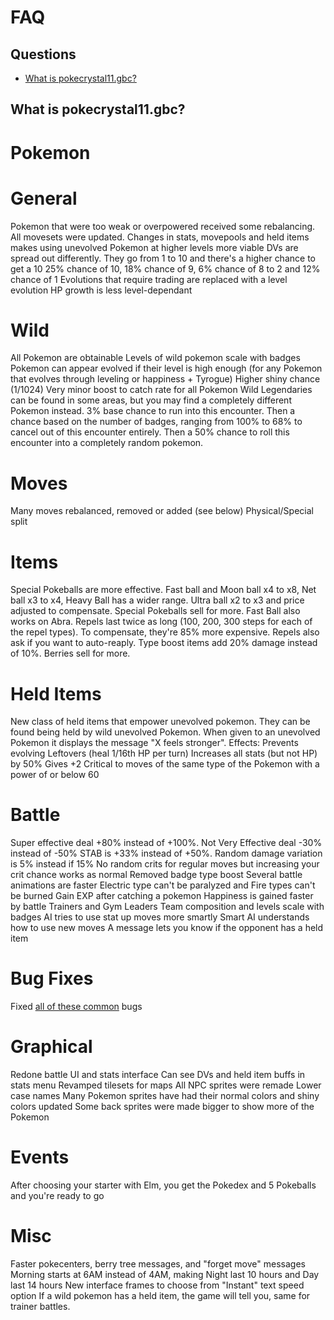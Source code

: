 # FAQ


## Questions

- [What is pokecrystal11.gbc?](#what-is-pokecrystal11gbc)

## What is pokecrystal11.gbc?

# Pokemon
# General
Pokemon that were too weak or overpowered received some rebalancing. All movesets were updated.
Changes in stats, movepools and held items makes using unevolved Pokemon at higher levels more viable
DVs are spread out differently. They go from 1 to 10 and there's a higher chance to get a 10
25% chance of 10, 18% chance of 9, 6% chance of 8 to 2 and 12% chance of 1
Evolutions that require trading are replaced with a level evolution
HP growth is less level-dependant
# Wild
All Pokemon are obtainable
Levels of wild pokemon scale with badges
Pokemon can appear evolved if their level is high enough (for any Pokemon that evolves through leveling or happiness + Tyrogue)
Higher shiny chance (1/1024)
Very minor boost to catch rate for all Pokemon
Wild Legendaries can be found in some areas, but you may find a completely different Pokemon instead.
3% base chance to run into this encounter. 
Then a chance based on the number of badges, ranging from 100% to 68% to cancel out of this encounter entirely.
Then a 50% chance to roll this encounter into a completely random pokemon.
# Moves
Many moves rebalanced, removed or added (see below)
Physical/Special split
# Items
Special Pokeballs are more effective. Fast ball and Moon ball x4 to x8, Net ball x3 to x4, Heavy Ball has a wider range. Ultra ball x2 to x3 and price adjusted to compensate.
Special Pokeballs sell for more.
Fast Ball also works on Abra.
Repels last twice as long (100, 200, 300 steps for each of the repel types). To compensate, they're 85% more expensive. Repels also ask if you want to auto-reaply.
Type boost items add 20% damage instead of 10%.
Berries sell for more.
# Held Items
New class of held items that empower unevolved pokemon. They can be found being held by wild unevolved Pokemon. When given to an unevolved Pokemon it displays the message "X feels stronger".
  Effects:
  Prevents evolving
  Leftovers (heal 1/16th HP per turn)
  Increases all stats (but not HP) by 50%
  Gives +2 Critical to moves of the same type of the Pokemon with a power of or below 60
# Battle
Super effective deal +80% instead of +100%. Not Very Effective deal -30% instead of -50%
STAB is +33% instead of +50%. Random damage variation is 5% instead if 15%
No random crits for regular moves but increasing your crit chance works as normal
Removed badge type boost
Several battle animations are faster
Electric type can't be paralyzed and Fire types can't be burned
Gain EXP after catching a pokemon
Happiness is gained faster by battle
Trainers and Gym Leaders
Team composition and levels scale with badges
AI tries to use stat up moves more smartly
Smart AI understands how to use new moves
A message lets you know if the opponent has a held item
# Bug Fixes
Fixed [all of these common](https://github.com/pret/pokecrystal/blob/master/docs/bugs_and_glitches.md) bugs
# Graphical
Redone battle UI and stats interface
Can see DVs and held item buffs in stats menu
Revamped tilesets for maps
All NPC sprites were remade
Lower case names
Many Pokemon sprites have had their normal colors and shiny colors updated
Some back sprites were made bigger to show more of the Pokemon
# Events
After choosing your starter with Elm, you get the Pokedex and 5 Pokeballs and you're ready to go
# Misc
Faster pokecenters, berry tree messages, and "forget move" messages
Morning starts at 6AM instead of 4AM, making Night last 10 hours and Day last 14 hours
New interface frames to choose from
"Instant" text speed option
If a wild pokemon has a held item, the game will tell you, same for trainer battles.
